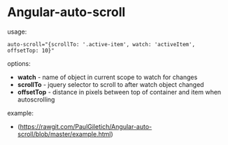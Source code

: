 Angular-auto-scroll
===================

usage:

    auto-scroll="{scrollTo: '.active-item', watch: 'activeItem', offsetTop: 10}"

options:
- **watch** - name of object in current scope to watch for changes
- **scrollTo** - jquery selector to scroll to after watch object changed
- **offsetTop** - distance in pixels between top of container and item when autoscrolling
 
example:
- (https://rawgit.com/PaulGiletich/Angular-auto-scroll/blob/master/example.html)